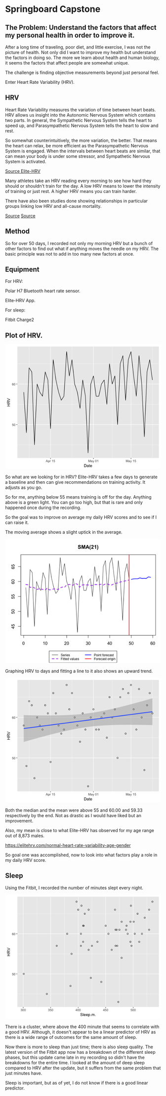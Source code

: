 # Springboard Capstone

## The Problem: Understand the factors that affect my personal health in order to improve it.

After a long time of traveling, poor diet, and little exercise, I was not the picture of health. Not only did I want to improve my health but understand the factors in doing so. The more we learn about health and human biology, it seems the factors that affect people are somewhat unique. 

The challenge is finding objective measurements beyond just personal feel.

Enter Heart Rate Variability (HRV).

## HRV

Heart Rate Variability measures the variation of time between heart beats. HRV allows us insight into the Autonomic Nervous System which contains two parts. In general, the Sympathetic Nervous System tells the heart to speed up, and Parasympathetic Nervous System tells the heart to slow and rest.

So somewhat counterintuitively, the more variation, the better. That means the heart can relax, be more efficient as the Parasympathetic Nervous System is engaged. When the intervals between heart beats are similar, that can mean your body is under some stressor, and Sympathetic Nervous System is activated. 

[Source Elite-HRV](https://elitehrv.com/what-is-heart-rate-variability)

Many athletes take an HRV reading every morning to see how hard they should or shouldn't train for the day. A low HRV means to lower the intensity of training or just rest. A higher HRV means you can train harder.

There have also been studies done showing relationships in particular groups linking low HRV and all-cause mortality. 

[Source](https://www.ncbi.nlm.nih.gov/pubmed/20844904)
[Source](http://www.tandfonline.com/doi/pdf/10.1080/22201181.2016.1202605)

## Method

So for over 50 days, I recorded not only my morning HRV but a bunch of other factors to find out what if anything moves the needle on my HRV. The basic principle was not to add in too many new factors at once.

## Equipment

For HRV:

Polar H7 Bluetooth heart rate sensor.

Elite-HRV App.

For sleep:

Fitbit Charge2

## Plot of HRV.


![HRV](https://github.com/Jbot29/springboard-exercises/blob/master/capstone/hrv_date.png)

So what are we looking for in HRV? Elite-HRV takes a few days to generate a baseline and then can give recommendations on training activity. It adjusts as you go. 

So for me, anything below 55 means training is off for the day. Anything above is a green light. You can go too high, but that is rare and only happened once during the recording. 

So the goal was to improve on average my daily HRV scores and to see if I can raise it. 

The moving average shows a slight uptick in the average.

![Moving Average](https://github.com/Jbot29/springboard-exercises/blob/master/capstone/hrv_moving_average.png)


Graphing HRV to days and fitting a line to it also shows an upward trend.

![Plot with lm](https://github.com/Jbot29/springboard-exercises/blob/master/capstone/hrv_data_lm.png)


Both the median and the mean were above 55 and 60.00 and 59.33 respectively by the end. Not as drastic as I would have liked but an improvement. 

Also, my mean is close to what Elite-HRV has observed for my age range out of 8,873 males.

https://elitehrv.com/normal-heart-rate-variability-age-gender

So goal one was accomplished, now to look into what factors play a role in my daily HRV score.


## Sleep

Using the Fitbit, I recorded the number of minutes slept every night.

![sleep](https://github.com/Jbot29/springboard-exercises/blob/master/capstone/hrv_sleep.png)

There is a cluster, where above the 400 minute that seems to correlate with a good HRV. Although, it doesn't appear to be a linear predictor of HRV as there is a wide range of outcomes for the same amount of sleep.

Now there is more to sleep than just time; there is also sleep quality.
The latest version of the Fitbit app now has a breakdown of the different sleep phases, but this update came late in my recording so didn't have the breakdowns for the entire time.  I looked at the amount of deep sleep compared to HRV after the update, but it suffers from the same problem that just minutes have. 

Sleep is important, but as of yet, I do not know if there is a good linear predictor.

